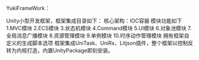 YukiFrameWork： 

   Unity小型开发框架，框架集成目录如下：
   核心架构：IOC容器
   模块功能如下
   1.MVC模块
   2.ECS模块
   3.状态机模块
   4.Command模块
   5.UI模块
   6.对象池模块
   7.全局消息广播模块
   8.资源管理模块
   9.单例模块
   10.时序动作管理模块
    拥有框架自定义的生成脚本选项
框架集成UniTask、UniRx、Litjson插件，整个框架以控制反转为内核打造，内置UnityPackage即刻安装。